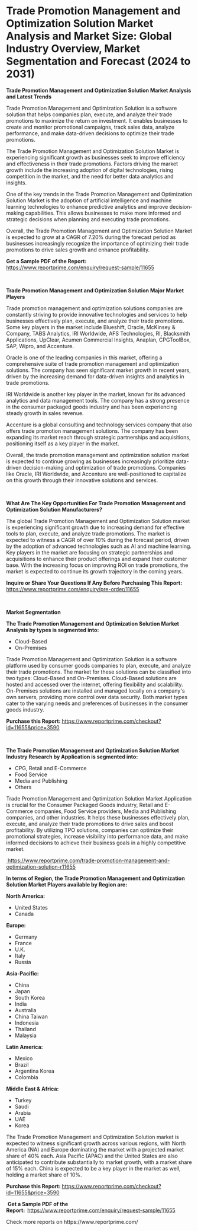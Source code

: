 <p><h1>Trade Promotion Management and Optimization Solution Market Analysis and Market Size: Global Industry Overview, Market Segmentation and Forecast (2024 to 2031)</h1></p><p><strong>Trade Promotion Management and Optimization Solution Market Analysis and Latest Trends</strong></p>
<p><p>Trade Promotion Management and Optimization Solution is a software solution that helps companies plan, execute, and analyze their trade promotions to maximize the return on investment. It enables businesses to create and monitor promotional campaigns, track sales data, analyze performance, and make data-driven decisions to optimize their trade promotions.</p><p>The Trade Promotion Management and Optimization Solution Market is experiencing significant growth as businesses seek to improve efficiency and effectiveness in their trade promotions. Factors driving the market growth include the increasing adoption of digital technologies, rising competition in the market, and the need for better data analytics and insights.</p><p>One of the key trends in the Trade Promotion Management and Optimization Solution Market is the adoption of artificial intelligence and machine learning technologies to enhance predictive analytics and improve decision-making capabilities. This allows businesses to make more informed and strategic decisions when planning and executing trade promotions.</p><p>Overall, the Trade Promotion Management and Optimization Solution Market is expected to grow at a CAGR of 7.20% during the forecast period as businesses increasingly recognize the importance of optimizing their trade promotions to drive sales growth and enhance profitability.</p></p>
<p><strong>Get a Sample PDF of the Report:&nbsp;</strong> <a href="https://www.reportprime.com/enquiry/request-sample/11655">https://www.reportprime.com/enquiry/request-sample/11655</a></p>
<p>&nbsp;</p>
<p><strong>Trade Promotion Management and Optimization Solution Major Market Players</strong></p>
<p><p>Trade promotion management and optimization solutions companies are constantly striving to provide innovative technologies and services to help businesses effectively plan, execute, and analyze their trade promotions. Some key players in the market include Blueshift, Oracle, McKinsey & Company, TABS Analytics, IRI Worldwide, AFS Technologies, RI, Blacksmith Applications, UpClear, Acumen Commercial Insights, Anaplan, CPGToolBox, SAP, Wipro, and Accenture.</p><p>Oracle is one of the leading companies in this market, offering a comprehensive suite of trade promotion management and optimization solutions. The company has seen significant market growth in recent years, driven by the increasing demand for data-driven insights and analytics in trade promotions.</p><p>IRI Worldwide is another key player in the market, known for its advanced analytics and data management tools. The company has a strong presence in the consumer packaged goods industry and has been experiencing steady growth in sales revenue.</p><p>Accenture is a global consulting and technology services company that also offers trade promotion management solutions. The company has been expanding its market reach through strategic partnerships and acquisitions, positioning itself as a key player in the market.</p><p>Overall, the trade promotion management and optimization solution market is expected to continue growing as businesses increasingly prioritize data-driven decision-making and optimization of trade promotions. Companies like Oracle, IRI Worldwide, and Accenture are well-positioned to capitalize on this growth through their innovative solutions and services.</p></p>
<p>&nbsp;</p>
<p><strong>What Are The Key Opportunities For Trade Promotion Management and Optimization Solution Manufacturers?</strong></p>
<p><p>The global Trade Promotion Management and Optimization Solution market is experiencing significant growth due to increasing demand for effective tools to plan, execute, and analyze trade promotions. The market is expected to witness a CAGR of over 10% during the forecast period, driven by the adoption of advanced technologies such as AI and machine learning. Key players in the market are focusing on strategic partnerships and acquisitions to enhance their product offerings and expand their customer base. With the increasing focus on improving ROI on trade promotions, the market is expected to continue its growth trajectory in the coming years.</p></p>
<p><strong>Inquire or Share Your Questions If Any Before Purchasing This Report:</strong> <a href="https://www.reportprime.com/enquiry/pre-order/11655">https://www.reportprime.com/enquiry/pre-order/11655</a></p>
<p>&nbsp;</p>
<p><strong>Market Segmentation</strong></p>
<p><strong>The Trade Promotion Management and Optimization Solution Market Analysis by types is segmented into:</strong></p>
<p><ul><li>Cloud-Based</li><li>On-Premises</li></ul></p>
<p><p>Trade Promotion Management and Optimization Solution is a software platform used by consumer goods companies to plan, execute, and analyze their trade promotions. The market for these solutions can be classified into two types: Cloud-Based and On-Premises. Cloud-Based solutions are hosted and accessed over the internet, offering flexibility and scalability. On-Premises solutions are installed and managed locally on a company's own servers, providing more control over data security. Both market types cater to the varying needs and preferences of businesses in the consumer goods industry.</p></p>
<p><strong>Purchase this Report:&nbsp;</strong><a href="https://www.reportprime.com/checkout?id=11655&price=3590">https://www.reportprime.com/checkout?id=11655&price=3590</a></p>
<p>&nbsp;</p>
<p><strong>The Trade Promotion Management and Optimization Solution Market Industry Research by Application is segmented into:</strong></p>
<p><ul><li>CPG, Retail and E-Commerce</li><li>Food Service</li><li>Media and Publishing</li><li>Others</li></ul></p>
<p><p>Trade Promotion Management and Optimization Solution Market Application is crucial for the Consumer Packaged Goods industry, Retail and E-Commerce companies, Food Service providers, Media and Publishing companies, and other industries. It helps these businesses effectively plan, execute, and analyze their trade promotions to drive sales and boost profitability. By utilizing TPO solutions, companies can optimize their promotional strategies, increase visibility into performance data, and make informed decisions to achieve their business goals in a highly competitive market.</p></p>
<p><a href="https://www.reportprime.com/trade-promotion-management-and-optimization-solution-r11655">&nbsp;https://www.reportprime.com/trade-promotion-management-and-optimization-solution-r11655</a></p>
<p><strong>In terms of Region, the Trade Promotion Management and Optimization Solution Market Players available by Region are:</strong></p>
<p>
    <p> <strong> North America: </strong>
        <ul>
            <li>United States</li>
            <li>Canada</li>
        </ul>
        </p> 
    <p> <strong> Europe: </strong>
        <ul>
            <li>Germany</li>
            <li>France</li>
            <li>U.K.</li>
            <li>Italy</li>
            <li>Russia</li>
        </ul>
        </p> 
    <p> <strong> Asia-Pacific: </strong>
        <ul>
            <li>China</li>
            <li>Japan</li>
            <li>South Korea</li>
            <li>India</li>
            <li>Australia</li>
            <li>China Taiwan</li>
            <li>Indonesia</li>
            <li>Thailand</li>
            <li>Malaysia</li>
        </ul>
        </p> 
    <p> <strong> Latin America: </strong>
        <ul>
            <li>Mexico</li>
            <li>Brazil</li>
            <li>Argentina Korea</li>
            <li>Colombia</li>
        </ul>
        </p> 
    <p> <strong> Middle East & Africa: </strong>
        <ul>
            <li>Turkey</li>
            <li>Saudi</li>
            <li>Arabia</li>
            <li>UAE</li>
            <li>Korea</li>
        </ul>
    </p>
    </p>
<p><p>The Trade Promotion Management and Optimization Solution market is expected to witness significant growth across various regions, with North America (NA) and Europe dominating the market with a projected market share of 40% each. Asia Pacific (APAC) and the United States are also anticipated to contribute substantially to market growth, with a market share of 15% each. China is expected to be a key player in the market as well, holding a market share of 10%.</p></p>
<p><strong>Purchase this Report: </strong><a href="https://www.reportprime.com/checkout?id=11655&price=3590">https://www.reportprime.com/checkout?id=11655&price=3590</a></p>
<p>&nbsp;<strong>Get a Sample PDF of the Report:&nbsp;&nbsp;</strong><a href="https://www.reportprime.com/enquiry/request-sample/11655">https://www.reportprime.com/enquiry/request-sample/11655</a></p>
<p><strong></strong></p>
<p>Check more reports on https://www.reportprime.com/</p>
